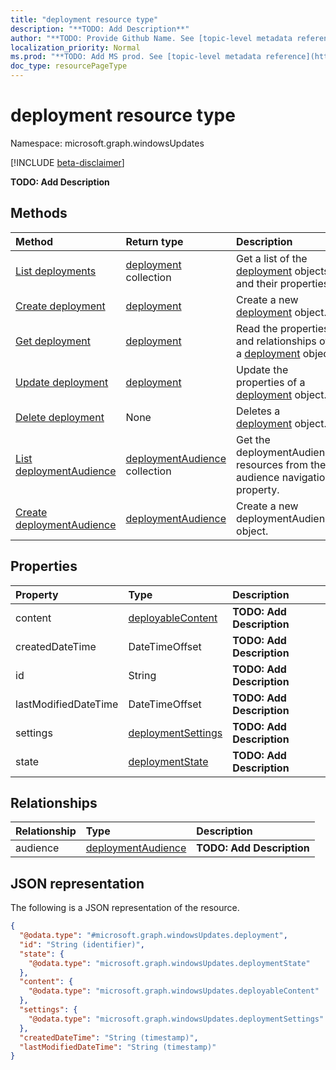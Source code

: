 ```yaml
---
title: "deployment resource type"
description: "**TODO: Add Description**"
author: "**TODO: Provide Github Name. See [topic-level metadata reference](https://msgo.azurewebsites.net/add/document/guidelines/metadata.html#topic-level-metadata)**"
localization_priority: Normal
ms.prod: "**TODO: Add MS prod. See [topic-level metadata reference](https://msgo.azurewebsites.net/add/document/guidelines/metadata.html#topic-level-metadata)**"
doc_type: resourcePageType
---
```


# deployment resource type

Namespace: microsoft.graph.windowsUpdates

[!INCLUDE [beta-disclaimer](../../includes/beta-disclaimer.md)]

**TODO: Add Description**

## Methods
|Method|Return type|Description|
|:---|:---|:---|
|[List deployments](../api/deployment-list.md)|[deployment](../resources/windowsupdates-deployment.md) collection|Get a list of the [deployment](../resources/deployment.md) objects and their properties.|
|[Create deployment](../api/windowsupdates-deployment-create.md)|[deployment](../resources/windowsupdates-deployment.md)|Create a new [deployment](../resources/windowsupdates-deployment.md) object.|
|[Get deployment](../api/windowsupdates-deployment-get.md)|[deployment](../resources/windowsupdates-deployment.md)|Read the properties and relationships of a [deployment](../resources/windowsupdates-deployment.md) object.|
|[Update deployment](../api/windowsupdates-deployment-update.md)|[deployment](../resources/windowsupdates-deployment.md)|Update the properties of a [deployment](../resources/windowsupdates-deployment.md) object.|
|[Delete deployment](../api/windowsupdates-deployment-delete.md)|None|Deletes a [deployment](../resources/windowsupdates-deployment.md) object.|
|[List deploymentAudience](../api/windowsupdates-deployment-list-audience.md)|[deploymentAudience](../resources/windowsupdates-deploymentaudience.md) collection|Get the deploymentAudience resources from the audience navigation property.|
|[Create deploymentAudience](../api/windowsupdates-deployment-post-audience.md)|[deploymentAudience](../resources/windowsupdates-deploymentaudience.md)|Create a new deploymentAudience object.|

## Properties
|Property|Type|Description|
|:---|:---|:---|
|content|[deployableContent](../resources/windowsupdates-deployablecontent.md)|**TODO: Add Description**|
|createdDateTime|DateTimeOffset|**TODO: Add Description**|
|id|String|**TODO: Add Description**|
|lastModifiedDateTime|DateTimeOffset|**TODO: Add Description**|
|settings|[deploymentSettings](../resources/windowsupdates-deploymentsettings.md)|**TODO: Add Description**|
|state|[deploymentState](../resources/windowsupdates-deploymentstate.md)|**TODO: Add Description**|

## Relationships
|Relationship|Type|Description|
|:---|:---|:---|
|audience|[deploymentAudience](../resources/windowsupdates-deploymentaudience.md)|**TODO: Add Description**|

## JSON representation
The following is a JSON representation of the resource.
<!-- {
  "blockType": "resource",
  "keyProperty": "id",
  "@odata.type": "microsoft.graph.windowsUpdates.deployment",
  "openType": false
}
-->
``` json
{
  "@odata.type": "#microsoft.graph.windowsUpdates.deployment",
  "id": "String (identifier)",
  "state": {
    "@odata.type": "microsoft.graph.windowsUpdates.deploymentState"
  },
  "content": {
    "@odata.type": "microsoft.graph.windowsUpdates.deployableContent"
  },
  "settings": {
    "@odata.type": "microsoft.graph.windowsUpdates.deploymentSettings"
  },
  "createdDateTime": "String (timestamp)",
  "lastModifiedDateTime": "String (timestamp)"
}
```

